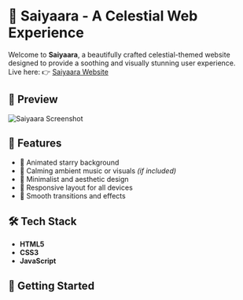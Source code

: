 # 🌌 Saiyaara - A Celestial Web Experience

Welcome to **Saiyaara**, a beautifully crafted celestial-themed website designed to provide a soothing and visually stunning user experience.  
Live here: 👉 [Saiyaara Website](https://aztechwiardry.github.io/Saiyaara/)

## 📸 Preview

![Saiyaara Screenshot](https://aztechwiardry.github.io/Saiyaara/preview.png) <!-- Optional: Add a screenshot of your site -->

## 🌟 Features

- 🌠 Animated starry background
- 🎵 Calming ambient music or visuals *(if included)*
- 💫 Minimalist and aesthetic design
- 🚀 Responsive layout for all devices
- 🌙 Smooth transitions and effects

## 🛠️ Tech Stack

- **HTML5**
- **CSS3**
- **JavaScript**

## 🚀 Getting Started

